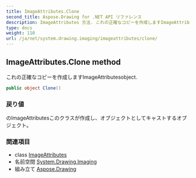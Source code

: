 ```yaml
---
title: ImageAttributes.Clone
second_title: Aspose.Drawing for .NET API リファレンス
description: ImageAttributes 方法. これの正確なコピーを作成しますImageAttributesobject.
type: docs
weight: 110
url: /ja/net/system.drawing.imaging/imageattributes/clone/
---
```

## ImageAttributes.Clone method

これの正確なコピーを作成しますImageAttributesobject.

```csharp
public object Clone()
```

### 戻り値

のImageAttributesこのクラスが作成し、オブジェクトとしてキャストするオブジェクト。

### 関連項目

* class [ImageAttributes](../)
* 名前空間 [System.Drawing.Imaging](../../imageattributes/)
* 組み立て [Aspose.Drawing](../../../)


